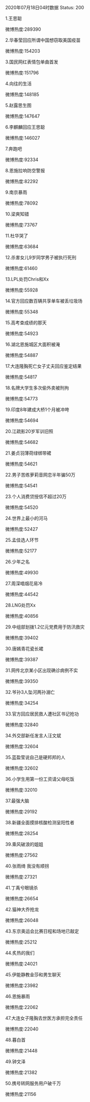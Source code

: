 2020年07月18日04时数据
Status: 200

1.王思聪

微博热度:289390

2.华春莹回应所谓中国想窃取美国疫苗

微博热度:154203

3.国民网红表情包单曲首发

微博热度:151796

4.向往的生活

微博热度:148185

5.赵露思生图

微博热度:147647

6.李麒麟回应王思聪

微博热度:146027

7.奔跑吧

微博热度:92334

8.恩施拉响防空警报

微博热度:82292

9.南京暴雨

微博热度:78092

10.梁爽知错

微博热度:73767

11.杜华哭了

微博热度:63684

12.杀害女儿9岁同学男子被执行死刑

微博热度:61460

13.LPL处罚Chris和Xx

微博热度:55928

14.官方回应数百辆共享单车被丢垃圾场

微博热度:55348

15.高考查成绩的那天

微博热度:54923

16.湖北恩施城区大面积被淹

微博热度:54887

17.大连隆胸死亡女子丈夫回应鉴定结果

微博热度:54817

18.名牌大学生多次偷外卖被刑拘

微博热度:54773

19.印度8年建成大桥1个月被冲垮

微博热度:54694

20.江疏影20岁军训旧照

微博热度:54682

21.姜贞羽薄荷绿绑带裙

微博热度:54621

22.男子苦练萝莉音网恋半年骗50万

微博热度:54541

23.个人消费贷授信不超过20万

微博热度:54520

24.世界上最小的河马

微博热度:52427

25.孟佳选人环节

微博热度:52177

26.少年之名

微博热度:49930

27.周深唱烟花易冷

微博热度:44542

28.LNG处罚Xx

微博热度:40856

29.中组部划拨1.2亿元党费用于防汛救灾

微博热度:39402

30.唐嫣青花瓷长裙

微博热度:39387

31.网传北京某小区出现确诊病例不实

微博热度:39350

32.爷孙3人坠河两孙溺亡

微博热度:34254

33.官方回应居民救人遭社区书记抢功

微博热度:32840

34.外交部新任发言人汪文斌

微博热度:32604

35.蓝盈莹说自己是硬邦邦的人

微博热度:32602

36.小学生用第一份工资请父母吃饭

微博热度:32010

37.最强大脑

微博热度:29192

38.新疆全面摸排核酸检测呈阳性者

微博热度:28254

39.乘风破浪的姐姐

微博热度:27562

40.张雨绮 我没有顺拐

微博热度:27321

41.丁禹兮眼镜杀

微博热度:26654

42.猫神大乔抢龙

微博热度:26048

43.东京奥运会比赛日程和场地已敲定

微博热度:25212

44.炙热的我们

微博热度:24021

45.伊能静教金莎和男生聊天

微博热度:23982

46.恩施暴雨

微博热度:22062

47.大连女子隆胸去世医方承担完全责任

微博热度:22040

48.暮白首

微博热度:21448

49.钟文泽

微博热度:21382

50.携号转网服务用户破千万

微博热度:21156

